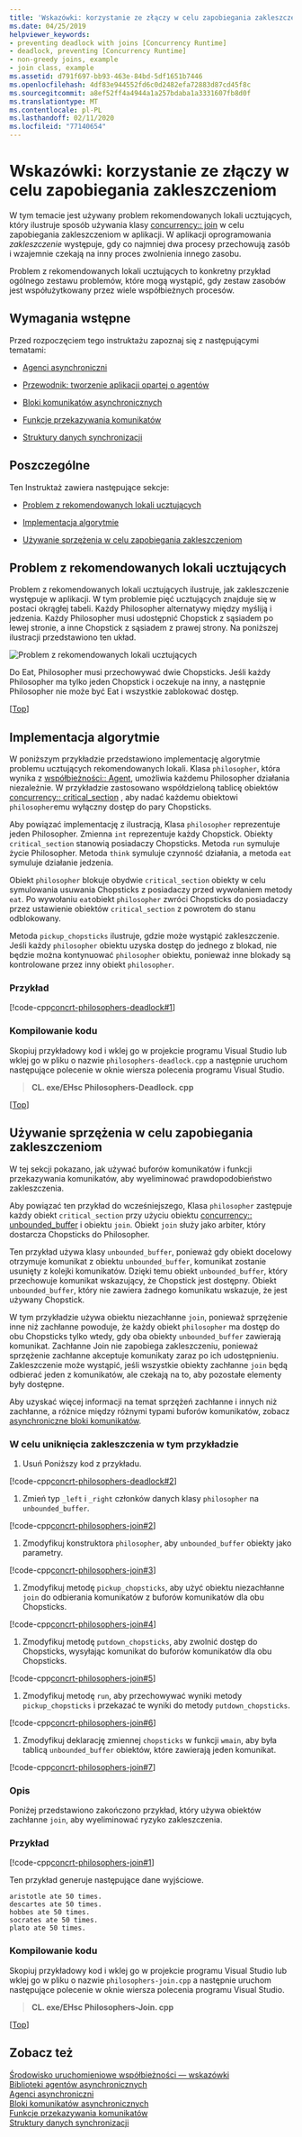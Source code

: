 ```yaml
---
title: 'Wskazówki: korzystanie ze złączy w celu zapobiegania zakleszczeniom'
ms.date: 04/25/2019
helpviewer_keywords:
- preventing deadlock with joins [Concurrency Runtime]
- deadlock, preventing [Concurrency Runtime]
- non-greedy joins, example
- join class, example
ms.assetid: d791f697-bb93-463e-84bd-5df1651b7446
ms.openlocfilehash: 4df83e944552fd6c0d2482efa72883d87cd45f8c
ms.sourcegitcommit: a8ef52ff4a4944a1a257bdaba1a3331607fb8d0f
ms.translationtype: MT
ms.contentlocale: pl-PL
ms.lasthandoff: 02/11/2020
ms.locfileid: "77140654"
---
```

# <a name="walkthrough-using-join-to-prevent-deadlock"></a>Wskazówki: korzystanie ze złączy w celu zapobiegania zakleszczeniom

W tym temacie jest używany problem rekomendowanych lokali ucztujących, który ilustruje sposób używania klasy [concurrency:: join](../../parallel/concrt/reference/join-class.md) w celu zapobiegania zakleszczeniom w aplikacji. W aplikacji oprogramowania *zakleszczenie* występuje, gdy co najmniej dwa procesy przechowują zasób i wzajemnie czekają na inny proces zwolnienia innego zasobu.

Problem z rekomendowanych lokali ucztujących to konkretny przykład ogólnego zestawu problemów, które mogą wystąpić, gdy zestaw zasobów jest współużytkowany przez wiele współbieżnych procesów.

## <a name="prerequisites"></a>Wymagania wstępne

Przed rozpoczęciem tego instruktażu zapoznaj się z następującymi tematami:

- [Agenci asynchroniczni](../../parallel/concrt/asynchronous-agents.md)

- [Przewodnik: tworzenie aplikacji opartej o agentów](../../parallel/concrt/walkthrough-creating-an-agent-based-application.md)

- [Bloki komunikatów asynchronicznych](../../parallel/concrt/asynchronous-message-blocks.md)

- [Funkcje przekazywania komunikatów](../../parallel/concrt/message-passing-functions.md)

- [Struktury danych synchronizacji](../../parallel/concrt/synchronization-data-structures.md)

## <a name="top"></a>Poszczególne

Ten Instruktaż zawiera następujące sekcje:

- [Problem z rekomendowanych lokali ucztujących](#problem)

- [Implementacja algorytmie](#deadlock)

- [Używanie sprzężenia w celu zapobiegania zakleszczeniom](#solution)

## <a name="problem"></a>Problem z rekomendowanych lokali ucztujących

Problem z rekomendowanych lokali ucztujących ilustruje, jak zakleszczenie występuje w aplikacji. W tym problemie pięć ucztujących znajduje się w postaci okrągłej tabeli. Każdy Philosopher alternatywy między myśliją i jedzenia. Każdy Philosopher musi udostępnić Chopstick z sąsiadem po lewej stronie, a inne Chopstick z sąsiadem z prawej strony. Na poniższej ilustracji przedstawiono ten układ.

![Problem z rekomendowanych lokali ucztujących](../../parallel/concrt/media/dining_philosophersproblem.png "Problem ucztujących filozofów")

Do Eat, Philosopher musi przechowywać dwie Chopsticks. Jeśli każdy Philosopher ma tylko jeden Chopstick i oczekuje na inny, a następnie Philosopher nie może być Eat i wszystkie zablokować dostęp.

[[Top](#top)]

## <a name="deadlock"></a>Implementacja algorytmie

W poniższym przykładzie przedstawiono implementację algorytmie problemu ucztujących rekomendowanych lokali. Klasa `philosopher`, która wynika z [współbieżności:: Agent](../../parallel/concrt/reference/agent-class.md), umożliwia każdemu Philosopher działania niezależnie. W przykładzie zastosowano współdzieloną tablicę obiektów [concurrency:: critical_section](../../parallel/concrt/reference/critical-section-class.md) , aby nadać każdemu obiektowi `philosopher`emu wyłączny dostęp do pary Chopsticks.

Aby powiązać implementację z ilustracją, Klasa `philosopher` reprezentuje jeden Philosopher. Zmienna `int` reprezentuje każdy Chopstick. Obiekty `critical_section` stanowią posiadaczy Chopsticks. Metoda `run` symuluje życie Philosopher. Metoda `think` symuluje czynność działania, a metoda `eat` symuluje działanie jedzenia.

Obiekt `philosopher` blokuje obydwie `critical_section` obiekty w celu symulowania usuwania Chopsticks z posiadaczy przed wywołaniem metody `eat`. Po wywołaniu `eat`obiekt `philosopher` zwróci Chopsticks do posiadaczy przez ustawienie obiektów `critical_section` z powrotem do stanu odblokowany.

Metoda `pickup_chopsticks` ilustruje, gdzie może wystąpić zakleszczenie. Jeśli każdy `philosopher` obiektu uzyska dostęp do jednego z blokad, nie będzie można kontynuować `philosopher` obiektu, ponieważ inne blokady są kontrolowane przez inny obiekt `philosopher`.

### <a name="example"></a>Przykład

[!code-cpp[concrt-philosophers-deadlock#1](../../parallel/concrt/codesnippet/cpp/walkthrough-using-join-to-prevent-deadlock_1.cpp)]

### <a name="compiling-the-code"></a>Kompilowanie kodu

Skopiuj przykładowy kod i wklej go w projekcie programu Visual Studio lub wklej go w pliku o nazwie `philosophers-deadlock.cpp` a następnie uruchom następujące polecenie w oknie wiersza polecenia programu Visual Studio.

> **CL. exe/EHsc Philosophers-Deadlock. cpp**

[[Top](#top)]

## <a name="solution"></a>Używanie sprzężenia w celu zapobiegania zakleszczeniom

W tej sekcji pokazano, jak używać buforów komunikatów i funkcji przekazywania komunikatów, aby wyeliminować prawdopodobieństwo zakleszczenia.

Aby powiązać ten przykład do wcześniejszego, Klasa `philosopher` zastępuje każdy obiekt `critical_section` przy użyciu obiektu [concurrency:: unbounded_buffer](reference/unbounded-buffer-class.md) i obiektu `join`. Obiekt `join` służy jako arbiter, który dostarcza Chopsticks do Philosopher.

Ten przykład używa klasy `unbounded_buffer`, ponieważ gdy obiekt docelowy otrzymuje komunikat z obiektu `unbounded_buffer`, komunikat zostanie usunięty z kolejki komunikatów. Dzięki temu obiekt `unbounded_buffer`, który przechowuje komunikat wskazujący, że Chopstick jest dostępny. Obiekt `unbounded_buffer`, który nie zawiera żadnego komunikatu wskazuje, że jest używany Chopstick.

W tym przykładzie używa obiektu niezachłanne `join`, ponieważ sprzężenie inne niż zachłanne powoduje, że każdy obiekt `philosopher` ma dostęp do obu Chopsticks tylko wtedy, gdy oba obiekty `unbounded_buffer` zawierają komunikat. Zachłanne Join nie zapobiega zakleszczeniu, ponieważ sprzężenie zachłanne akceptuje komunikaty zaraz po ich udostępnieniu. Zakleszczenie może wystąpić, jeśli wszystkie obiekty zachłanne `join` będą odbierać jeden z komunikatów, ale czekają na to, aby pozostałe elementy były dostępne.

Aby uzyskać więcej informacji na temat sprzężeń zachłanne i innych niż zachłanne, a różnice między różnymi typami buforów komunikatów, zobacz [asynchroniczne bloki komunikatów](../../parallel/concrt/asynchronous-message-blocks.md).

### <a name="to-prevent-deadlock-in-this-example"></a>W celu uniknięcia zakleszczenia w tym przykładzie

1. Usuń Poniższy kod z przykładu.

[!code-cpp[concrt-philosophers-deadlock#2](../../parallel/concrt/codesnippet/cpp/walkthrough-using-join-to-prevent-deadlock_2.cpp)]

1. Zmień typ `_left` i `_right` członków danych klasy `philosopher` na `unbounded_buffer`.

[!code-cpp[concrt-philosophers-join#2](../../parallel/concrt/codesnippet/cpp/walkthrough-using-join-to-prevent-deadlock_3.cpp)]

1. Zmodyfikuj konstruktora `philosopher`, aby `unbounded_buffer` obiekty jako parametry.

[!code-cpp[concrt-philosophers-join#3](../../parallel/concrt/codesnippet/cpp/walkthrough-using-join-to-prevent-deadlock_4.cpp)]

1. Zmodyfikuj metodę `pickup_chopsticks`, aby użyć obiektu niezachłanne `join` do odbierania komunikatów z buforów komunikatów dla obu Chopsticks.

[!code-cpp[concrt-philosophers-join#4](../../parallel/concrt/codesnippet/cpp/walkthrough-using-join-to-prevent-deadlock_5.cpp)]

1. Zmodyfikuj metodę `putdown_chopsticks`, aby zwolnić dostęp do Chopsticks, wysyłając komunikat do buforów komunikatów dla obu Chopsticks.

[!code-cpp[concrt-philosophers-join#5](../../parallel/concrt/codesnippet/cpp/walkthrough-using-join-to-prevent-deadlock_6.cpp)]

1. Zmodyfikuj metodę `run`, aby przechowywać wyniki metody `pickup_chopsticks` i przekazać te wyniki do metody `putdown_chopsticks`.

[!code-cpp[concrt-philosophers-join#6](../../parallel/concrt/codesnippet/cpp/walkthrough-using-join-to-prevent-deadlock_7.cpp)]

1. Zmodyfikuj deklarację zmiennej `chopsticks` w funkcji `wmain`, aby była tablicą `unbounded_buffer` obiektów, które zawierają jeden komunikat.

[!code-cpp[concrt-philosophers-join#7](../../parallel/concrt/codesnippet/cpp/walkthrough-using-join-to-prevent-deadlock_8.cpp)]

### <a name="description"></a>Opis

Poniżej przedstawiono zakończono przykład, który używa obiektów zachłanne `join`, aby wyeliminować ryzyko zakleszczenia.

### <a name="example"></a>Przykład

[!code-cpp[concrt-philosophers-join#1](../../parallel/concrt/codesnippet/cpp/walkthrough-using-join-to-prevent-deadlock_9.cpp)]

Ten przykład generuje następujące dane wyjściowe.

```Output
aristotle ate 50 times.
descartes ate 50 times.
hobbes ate 50 times.
socrates ate 50 times.
plato ate 50 times.
```

### <a name="compiling-the-code"></a>Kompilowanie kodu

Skopiuj przykładowy kod i wklej go w projekcie programu Visual Studio lub wklej go w pliku o nazwie `philosophers-join.cpp` a następnie uruchom następujące polecenie w oknie wiersza polecenia programu Visual Studio.

> **CL. exe/EHsc Philosophers-Join. cpp**

[[Top](#top)]

## <a name="see-also"></a>Zobacz też

[Środowisko uruchomieniowe współbieżności — wskazówki](../../parallel/concrt/concurrency-runtime-walkthroughs.md)<br/>
[Biblioteki agentów asynchronicznych](../../parallel/concrt/asynchronous-agents-library.md)<br/>
[Agenci asynchroniczni](../../parallel/concrt/asynchronous-agents.md)<br/>
[Bloki komunikatów asynchronicznych](../../parallel/concrt/asynchronous-message-blocks.md)<br/>
[Funkcje przekazywania komunikatów](../../parallel/concrt/message-passing-functions.md)<br/>
[Struktury danych synchronizacji](../../parallel/concrt/synchronization-data-structures.md)
